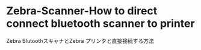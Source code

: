 # Zebra-Scanner-How to direct connect bluetooth scanner to printer
 Zebra BlutoothスキャナとZebra プリンタと直接接続する方法

